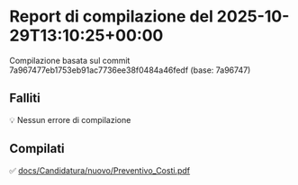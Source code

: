 # Report di compilazione del 2025-10-29T13:10:25+00:00

Compilazione basata sul commit 7a967477eb1753eb91ac7736ee38f0484a46fedf (base: 7a96747)

## Falliti
💡 Nessun errore di compilazione

## Compilati
✅ [docs/Candidatura/nuovo/Preventivo_Costi.pdf](docs/Candidatura/nuovo/Preventivo_Costi.pdf)

